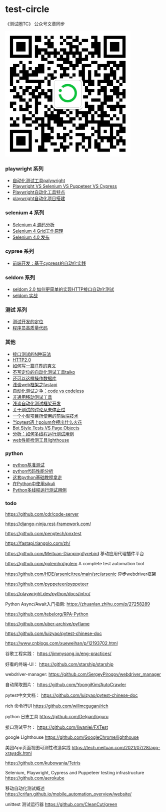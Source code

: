 # test-circle
《测试圈TC》 公众号文章同步

![](/tc.png)

### playwright 系列

* [自动化测试工具palywright](playwrigth/playwright.md)
* [Playwright VS Selenium VS Puppeteer VS Cypress](playwrigth/playwright_vs_other.md)
* [Playwright自动化工具特点](playwrigth/playwright_sample.md)
* [playwright自动化项目搭建](/playwrigth/playwright_pro.md)

### selenium 4 系列

* [Selenium 4 源码分析](selenium4/selenium_python.md)
* [Selenium 4 Grid工作原理](selenium4/selenium_grid4.md)
* [Selenium 4.0 发布](selenium4/selenium4.0.0.md.md)

### cypree 系列

* [前端开发：基于cypress的自动化实践](cypress/vue-cypress.md)

### seldom 系列

* [seldom 2.0 如何更简单的实现HTTP接口自动化测试](/seldom/seldom2.0.md)
* [seldom 实战](/seldom/seldom_pro.md)

### 测试 系列

* [测试开发的定位](article/test_dev.md)
* [程序员高质量代码](./article/code.md)

### 其他

* [接口测试的N种玩法](./article/interface_test.md)
* [HTTP2.0](./article/http2.md)
* [如何写一篇IT界的爽文](./article/test_sw.md)
* [不写定位的自动化测试工具taiko](./taiko/taiko_base.md)
* [还可以这样操作数据库](./sql/sql.md)
* [浅谈web框架之fastapi](./fastapi/fastapi.md)
* [自动化测试之争：code vs codeless](./article/codeless.md)
* [非通用移动测试工具](./article/app_test.md)
* [浅谈自动化测试框架开发](./article/test_framework.md)
* [关于测试的讨论从未停止过](./article/test_gang.md)
* [一个小型项目所使用的前后端技术](./article/Contempt_chain.md)
* [当pytest遇上poium会擦出什么火花](./seldom/pytest-seldom.md)
* [Bot Style Tests VS Page Objects](./selenium4/bot-style-test.md)
* [分析：如何多线程运行测试用例](./selenium4/threading_test.md)
* [web性能检测工具lighthouse](./article/lighthouse.md)


### python 

* [python基准测试](article/test_dev.md)
* [python代码性能分析](article/profile.md)
* [这套python基础教程拿走](./article/python.md)
* [在Python中使用sikuli](./article/sikuli4python.md)
* [Python多线程运行测试用例](./article/threading_test.md)



### todo

https://github.com/cdr/code-server

https://django-ninja.rest-framework.com/

https://github.com/pengtech/pnxtest

https://fastapi.tiangolo.com/zh/

https://github.com/Meituan-Dianping/lyrebird  移动应用代理插件平台

https://github.com/golemhq/golem  A complete test automation tool

https://github.com/HDE/arsenic/tree/main/src/arsenic  异步webdriver框架

https://github.com/pyppeteer/pyppeteer

https://playwright.dev/python/docs/intro/

Python Async/Await入门指南:
https://zhuanlan.zhihu.com/p/27258289

https://github.com/tebelorg/RPA-Python

https://github.com/uber-archive/pyflame

https://github.com/luizyao/pytest-chinese-doc

https://www.cnblogs.com/xueweihan/p/12193702.html

谷歌工程实践：
https://jimmysong.io/eng-practices/


好看的终端-UI：
https://github.com/starship/starship


webdriver-manager:
https://github.com/SergeyPirogov/webdriver_manager

自动爬取图片：
https://github.com/YoongiKim/AutoCrawler


pytest中文文档：
https://github.com/luizyao/pytest-chinese-doc


rich 命令行UI
https://github.com/willmcgugan/rich

python 日志工具
https://github.com/Delgan/loguru

接口测试平台：
https://github.com/liwanlei/FXTest


google Lighthouse
https://github.com/GoogleChrome/lighthouse


美团App页面视图可测性改造实践
https://tech.meituan.com/2021/07/28/app-xraysdk.html


https://github.com/kubowania/Tetris


Selenium, Playwright, Cypress and Puppeteer testing infrastructure
https://github.com/aerokube

移动自动化测试概述
https://crifan.github.io/mobile_automation_overview/website/


unittest 测试运行器
https://github.com/CleanCut/green

